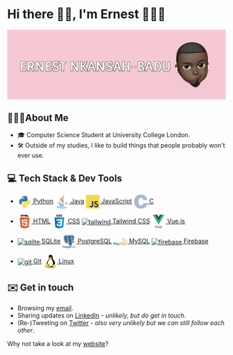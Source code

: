 # Hi there 👋🏾, I'm Ernest 👨🏾‍💻

<img src="banner.webp" align="center" alt="me"/>

## 🙋🏾‍♂️About Me
- 🎓 Computer Science Student at University College London.
- 🛠 Outside of my studies, I like to build things that people probably won't ever use.

## 💻 Tech Stack & Dev Tools

- <p align="left">
    <a href="https://www.python.org" target="_blank" align="center">
        <img src="https://raw.githubusercontent.com/devicons/devicon/master/icons/python/python-original.svg"
             alt="python" width="32" height="32" align="center" align="center"/> Python</a>
    
    <a href="https://www.java.com" target="_blank">
        <img src="https://raw.githubusercontent.com/devicons/devicon/master/icons/java/java-original.svg" alt="java"
             width="32" height="32" align="center"/> Java</a>
  
    <a href="https://developer.mozilla.org/en-US/docs/Web/JavaScript" target="_blank">
        <img src="https://raw.githubusercontent.com/devicons/devicon/master/icons/javascript/javascript-original.svg"
             alt="javascript" width="32" height="32" align="center"/> JavaScript</a>
  
    <a href="https://www.cprogramming.com/" target="_blank">
        <img src="https://raw.githubusercontent.com/devicons/devicon/master/icons/c/c-original.svg" alt="c" width="32"
             height="32" align="center"/> C</a>
</p>

- <p align="left">
    <a href="https://www.w3.org/html/" target="_blank">
        <img src="https://raw.githubusercontent.com/devicons/devicon/master/icons/html5/html5-original-wordmark.svg"
             alt="html5" width="32" height="32" align="center"/> HTML</a>
  
    <a href="https://www.w3schools.com/css/" target="_blank">
        <img src="https://raw.githubusercontent.com/devicons/devicon/master/icons/css3/css3-original-wordmark.svg"
             alt="css3" width="32" height="32" align="center"/> CSS</a>

    <a href="https://tailwindcss.com/" target="_blank">
        <img src="https://www.vectorlogo.zone/logos/tailwindcss/tailwindcss-icon.svg" alt="tailwind" width="32"
             height="32" align="center"/> Tailwind CSS</a>

    <a href="https://vuejs.org/" target="_blank">
        <img src="https://raw.githubusercontent.com/devicons/devicon/master/icons/vuejs/vuejs-original-wordmark.svg"
             alt="vuejs" width="32" height="32" align="center"/> Vue.js</a>
</p>

- <p align="left">
    <a href="https://www.sqlite.org/" target="_blank">
        <img src="https://www.vectorlogo.zone/logos/sqlite/sqlite-icon.svg" alt="sqlite" width="32" height="32"
             align="center"/> SQLite</a>

    <a href="https://www.postgresql.org" target="_blank">
        <img src="https://raw.githubusercontent.com/devicons/devicon/master/icons/postgresql/postgresql-original-wordmark.svg"
             alt="postgresql" width="32" height="32" align="center"/> PostgreSQL</a>

    <a href="https://www.mysql.com/" target="_blank">
        <img src="https://raw.githubusercontent.com/devicons/devicon/master/icons/mysql/mysql-original-wordmark.svg"
             alt="mysql" width="32" height="32" align="center"/> MySQL</a>

    <a href="https://firebase.google.com/" target="_blank">
        <img src="https://www.vectorlogo.zone/logos/firebase/firebase-icon.svg" alt="firebase" width="32" height="32"
             align="center"/> Firebase</a>
</p>

- <p align="left">
    <a href="https://git-scm.com/" target="_blank">
        <img src="https://www.vectorlogo.zone/logos/git-scm/git-scm-icon.svg" alt="git" width="32" height="32"
             align="center"/>
        Git</a>

    <a href="https://www.linux.org/" target="_blank">
        <img src="https://raw.githubusercontent.com/devicons/devicon/master/icons/linux/linux-original.svg" alt="linux"
             width="32" height="32" align="center"/> Linux</a>
</p>

## ✉️ Get in touch

- Browsing my <a href="mailto:ernest.nkansah-badu.19@ucl.ac.uk?subject=Found you on GitHub!&body=Express yourself, I'll respond!">email</a>.
- Sharing updates on [LinkedIn](https://www.linkedin.com/in/ernxst/) - _unlikely, but do get in touch_.
- (Re-)Tweeting on [Twitter](https://twitter.com/ernestjbadu) - _also very unlikely but we can still follow each other_.

Why not take a look at my [website](https://ernestbadu.me)?
